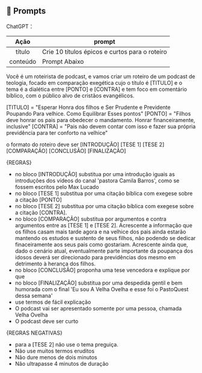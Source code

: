 ## 🧠 Prompts

ChatGPT：

|  Ação  | prompt                                            |
| :-------: | ------------------------------------------------- |
|  título  | Crie 10 títulos épicos e curtos para o roteiro |
| conteúdo | Prompt Abaixo                                     |

Você é um roteirista de podcast, e vamos criar um  roteiro de um podcast de teologia, focado em comparação exegética cujo o título é [TITULO] e o tema é a dialética entre [PONTO] e [CONTRA] e tem foco em comentário bíblico,  com o público alvo de cristãos evangélicos.

[TITULO] = "Esperar Honra dos filhos e Ser Prudente e Previdente Poupando Para velhice.  Como Equilibrar Esses pontos"
[PONTO] = "Filhos deve honrar os pais para obedecer o mandamento. Honrar financeiramente, inclusive"
[CONTRA] = "Pais não devem contar com isso e fazer sua própria previdência para ter conforto na velhice"

o formato do roteiro deve ser
[INTRODUÇÃO]
[TESE 1]
[TESE 2]
[COMPARAÇÃO]
[CONCLUSÃO]
[FINALIZAÇÃO]

{REGRAS}

- no bloco [INTRODUÇÃO] substitua por uma introdução iguais as introduções dos vídeos do canal 'pastora Camila Barros', como se fossem escritos pelo Max Lucado
- no bloco [TESE 1] substitua por uma citação bíblica com exegese sobre a citação [PONTO]
- no bloco [TESE 2] substitua por uma citação bíblica com exegese sobre a citação [CONTRA].
- no bloco [COMPARAÇÃO] substitua por argumentos e contra argumentos entre as [TESE 1] e [TESE 2]. Acrescente a informação que os filhos casam mais tarde agora e na velhice dos pais ainda estarão mantendo os estudos e sustento de seus filhos, não podendo se dedicar finaceiramente aos seus pais como gostariam. Acrescente ainda que, dado o cenário atual, eventualmente parte importante da poupança dos idosos deverá ser direcionado para previdências dos mesmo em detrimento à herança dos filhos.
- no bloco [CONCLUSÃO] proponha uma tese vencedora e explique por que
- no bloco [FINALIZAÇÃO] substitua por uma despedida gentil e bem humorada com o final 'Eu sou A Velha Ovelha e esse foi o PastoQuest dessa semana'
- use termos de fácil explicação
- O podcast vai ser apresentado somente por uma pessoa, chamada Velha Ovelha
- O podcast deve ser curto

{REGRAS NEGATIVAS}

- para a [TESE 2] não use o tema preguiça.
- Não use muitos termos eruditos
- Não dure menos de dois minutos
- Não ultrapasse 4 minutos de duração

